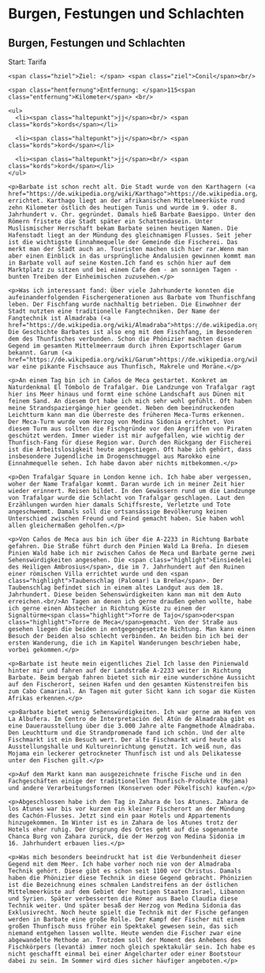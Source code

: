 # Burgen, Festungen und Schlachten

 <h2 id="ausfluege6barbate">Burgen, Festungen und Schlachten</h2>

  <div class="datenzubeginn">
    <span class="hstart">Start: </span>Tarifa<br/>

    <span class="hziel">Ziel: </span> <span class="ziel">Conil</span><br/>

    <span class="hentfernung">Entfernung: </span>115<span class="entfernung">Kilometer</span> <br/>

    <ul>
      <li><span class="haltepunkt">jj</span><br/> <span class="kords">kords</span></li>

      <li><span class="haltepunkt">jj</span><br/> <span class="kords">kord</span></li>

      <li><span class="haltepunkt">jj</span><br/> <span class="kords">kord</span></li>
    </ul>

    <p>Barbate ist schon recht alt. Die Stadt wurde von den Karthagern (<a href="https://de.wikipedia.org/wiki/Karthago">https://de.wikipedia.org/wiki/Karthago</a>) errichtet. Karthago liegt an der afrikanischen Mittelmeerküste rund zehn Kilometer östlich des heutigen Tunis und wurde im 9. oder 8. Jahrhundert v. Chr. gegründet. Damals hieß Barbate Baesippo. Unter den Römern fristete die Stadt später ein Schattendasein. Unter Muslismischer Herrschaft bekam Barbate seinen heutigen Namen. Die Hafenstadt liegt an der Mündung des gleichnamigen Flusses. Seit jeher ist die wichtigste Einnahmequelle der Gemeinde die Fischerei. Das merkt man der Stadt auch an. Touristen machen sich hier rar.Wenn man aber einen Einblick in das ursprüngliche Andalusien gewinnen kommt man in Barbate voll auf seine Kosten.Ich fand es schön hier auf dem Marktplatz zu sitzen und bei einem Cafe dem - an sonnigen Tagen - bunten Treiben der Einheimischen zuzusehen.</p>

    <p>Was ich interessant fand: Über viele Jahrhunderte konnten die aufeinanderfolgenden Fischergenerationen aus Barbate vom Thunfischfang leben. Der Fischfang wurde nachhaltig betrieben. Die Einwohner der Stadt nutzten eine traditionelle Fangtechniken. Der Name der Fangtechnik ist Almadraba (<a href="https://de.wikipedia.org/wiki/Almadraba">https://de.wikipedia.org/wiki/Almadraba</a>). Die Geschichte Barbates ist also eng mit dem Fischfang, im Besonderen dem des Thunfisches verbunden. Schon die Phönizier machten diese Gegend im gesamten Mittelmeerraum durch ihren Exportschlager Garum bekannt. Garum (<a href="https://de.wikipedia.org/wiki/Garum">https://de.wikipedia.org/wiki/Garum</a>) war eine pikante Fischsauce aus Thunfisch, Makrele und Moräne.</p>

    <p>An einem Tag bin ich in Caños de Meca gestartet. Konkret am Naturdenkmal El Tómbolo de Trafalgar. Die Landzunge von Trafalgar ragt hier ins Meer hinaus und formt eine schöne Landschaft aus Dünen mit feinem Sand. An diesem Ort habe ich mich sehr wohl gefühlt. Oft haben meine Strandspaziergänge hier geendet. Neben dem beeindruckenden Leichtturm kann man die Überreste des früheren Meca-Turms erkennen. Der Meca-Turm wurde vom Herzog von Medina Sidonia errichtet. Von diesem Turm aus sollten die Fischgründe vor den Angriffen von Piraten geschützt werden. Immer wieder ist mir aufgefallen, wie wichtig der Thunfisch-Fang für diese Region war. Durch den Rückgang der Fischerei ist die Arbeitslosigkeit heute angestiegen. Oft habe ich gehört, dass insbesondere Jugendliche im Drogenschmuggel aus Marokko eine Einnahmequelle sehen. Ich habe davon aber nichts mitbekommen.</p>

    <p>Den Trafalgar Square in London kenne ich. Ich habe aber vergessen, woher der Name Trafalgar kommt. Daran wurde ich in meiner Zeit hier wieder erinnert. Reisen bildet. In den Gewässern rund um die Landzunge von Trafalgar wurde die Schlacht von Trafalgar geschlagen. Laut den Erzählungen wurden hier damals Schiffsreste, Verletzte und Tote angeschwemmt. Damals soll die ortsansässige Bevölkerung keinen Unterschied zwischen Freund und Feind gemacht haben. Sie haben wohl allen gleichermaßen geholfen.</p>

    <p>Von Caños de Meca aus bin ich über die A-2233 in Richtung Barbate gefahren. Die Straße führt durch den Pinien Wald La Breña. In diesem Pinien Wald habe ich mir zwischen Caños de Meca und Barbate gerne zwei Sehenswürdigkeiten angesehen. Die <span class="highlight">Einsiedelei des Heiligen Ambrosius</span>, die im 7. Jahrhundert auf den Ruinen einer römischen Villa errichtet wurde und den <span class="highlight">Taubenschlag (Palomar) La Breña</span>. Der Taubenschlag befindet sich in einem altes Landgut aus dem 18. Jahrhundert. Diese beiden Sehenswürdigkeiten kann man mit dem Auto erreichen.<br/>An Tagen an denen ich gerne draußen gehen wollte, habe ich gerne einen Abstecher in Richtung Küste zu einem der Signaltürme<span class="highlight">Torre de Tajo</span>oder<span class="highlight">Torre de Meca</span>gemacht. Von der Straße aus gesehen liegen die beiden in entgegengesetzte Richtung. Man kann einen Besuch der beiden also schlecht verbinden. An beiden bin ich bei der ersten Wanderung, die ich im Kapitel Wanderungen beschrieben habe, vorbei gekommen.</p>

    <p>Barbate ist heute mein eigentliches Ziel Ich lasse den Pinienwald hinter mir und fahren auf der Landstraße A-2233 weiter in Richtung Barbate. Beim bergab fahren bietet sich mir eine wunderschöne Aussicht auf den Fischerort, seinen Hafen und den gesamten Küstenstreifen bis zum Cabo Camarinal. An Tagen mit guter Sicht kann ich sogar die Küsten Afrikas erkennen.</p>

    <p>Barbate bietet wenig Sehenswürdigkeiten. Ich war gerne am Hafen von La Albufera. Im Centro de Interpretación del Atún de Almadraba gibt es eine Dauerausstellung über die 3.000 Jahre alte Fangmethode Almadraba. Den Leuchtturm und die Strandpromenade fand ich schön. Und der alte Fischmarkt ist ein Besuch wert. Der alte Fischmarkt wird heute als Ausstellungshalle und Kultureinrichtung genutzt. Ich weiß nun, das Mojama ein leckerer getrockneter Thunfisch ist und als Delikatesse unter den Fischen gilt.</p>

    <p>Auf dem Markt kann man ausgezeichnete frische Fische und in den Fachgeschäften einige der traditionellen Thunfisch-Produkte (Mojama) und andere Verarbeitungsformen (Konserven oder Pökelfisch) kaufen.</p>

    <p>Abgeschlossen habe ich den Tag in Zahara de los Atunes. Zahara de los Atunes war bis vor kurzem ein kleiner Fischerort an der Mündung des Cachón-Flusses. Jetzt sind ein paar Hotels und Appartements hinzugekommen. Im Winter ist es in Zahara de los Atunes trotz der Hotels eher ruhig. Der Ursprung des Ortes geht auf die sogenannte Chanca Burg von Zahara zurück, die der Herzog von Medina Sidonia im 16. Jahrhundert erbauen lies.</p>

    <p>Was mich besonders beeindruckt hat ist die Verbundenheit dieser Gegend mit dem Meer. Ich habe vorher noch nie von der Almadraba Technik gehört. Diese gibt es schon seit 1100 vor Christus. Damals haben die Phönizier diese Technik in diese Gegend gebracht. Phönizien ist die Bezeichnung eines schmalen Landstreifens an der östlichen Mittelmeerküste auf dem Gebiet der heutigen Staaten Israel, Libanon und Syrien. Später verbesserten die Römer aus Baelo Claudia diese Technik weiter. Und später besaß der Herzog von Medina Sidonia das Exklusivrecht. Noch heute spielt die Technik mit der Fische gefangen werden in Barbate eine große Rolle. Der Kampf der Fischer mit einem großen Thunfisch muss früher ein Spektakel gewesen sein, das sich niemand entgehen lassen wollte. Heute wenden die Fischer zwar eine abgewandelte Methode an. Trotzdem soll der Moment des Anhebens des Fischkörpers (levantá) immer noch gleich spektakulär sein. Ich habe es nicht geschafft einmal bei einer Angelcharter oder einer Bootstour dabei zu sein. Im Sommer wird dies sicher häufiger angeboten.</p>
